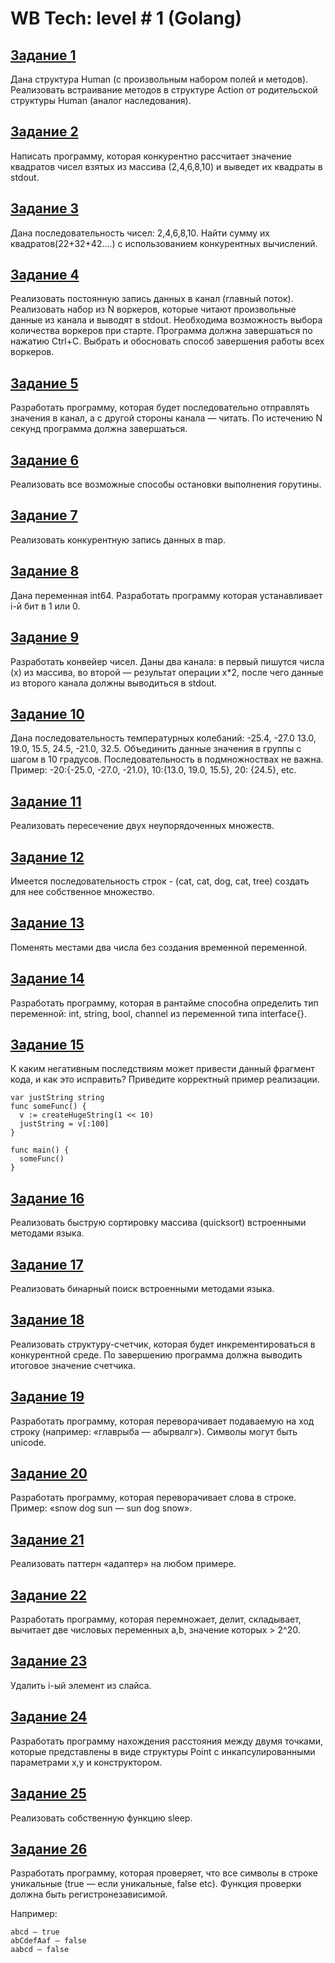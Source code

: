 # WB Tech: level # 1 (Golang)

## [Задание 1](/wildberries_l1/blob/main/1/1.go)
Дана структура Human (с произвольным набором полей и методов). Реализовать встраивание методов в структуре Action от родительской структуры Human (аналог наследования).

## [Задание 2](https://github.com/Generat17/wildberries_l1/blob/main/2/2.go)
Написать программу, которая конкурентно рассчитает значение квадратов чисел взятых из массива (2,4,6,8,10) и выведет их квадраты в stdout.

## [Задание 3](https://github.com/Generat17/wildberries_l1/blob/main/3/3.go)
Дана последовательность чисел: 2,4,6,8,10. Найти сумму их квадратов(22+32+42….) с использованием конкурентных вычислений.

## [Задание 4](https://github.com/Generat17/wildberries_l1/blob/main/4/4.go)
Реализовать постоянную запись данных в канал (главный поток). Реализовать набор из N воркеров, которые читают произвольные данные из канала и выводят в stdout. Необходима возможность выбора количества воркеров при старте. Программа должна завершаться по нажатию Ctrl+C. Выбрать и обосновать способ завершения работы всех воркеров.

## [Задание 5](https://github.com/Generat17/wildberries_l1/blob/main/5/5.go)
Разработать программу, которая будет последовательно отправлять значения в канал, а с другой стороны канала — читать. По истечению N секунд программа должна завершаться.

## [Задание 6](https://github.com/Generat17/wildberries_l1/blob/main/6/6.go)
Реализовать все возможные способы остановки выполнения горутины.

## [Задание 7](https://github.com/Generat17/wildberries_l1/blob/main/7/7.go)
Реализовать конкурентную запись данных в map.

## [Задание 8](https://github.com/Generat17/wildberries_l1/blob/main/8/8.go)
Дана переменная int64. Разработать программу которая устанавливает i-й бит в 1 или 0.

## [Задание 9](https://github.com/Generat17/wildberries_l1/blob/main/9/9.go)
Разработать конвейер чисел. Даны два канала: в первый пишутся числа (x) из массива, во второй — результат операции x*2, после чего данные из второго канала должны выводиться в stdout.

## [Задание 10](https://github.com/Generat17/wildberries_l1/blob/main/10/10.go)
Дана последовательность температурных колебаний: -25.4, -27.0 13.0, 19.0, 15.5, 24.5, -21.0, 32.5. Объединить данные значения в группы с шагом в 10 градусов. Последовательность в подмножноствах не важна.
Пример: -20:{-25.0, -27.0, -21.0}, 10:{13.0, 19.0, 15.5}, 20: {24.5}, etc.

## [Задание 11](https://github.com/Generat17/wildberries_l1/blob/main/11/11.go)
Реализовать пересечение двух неупорядоченных множеств.

## [Задание 12](https://github.com/Generat17/wildberries_l1/blob/main/12/12.go)
Имеется последовательность строк - (cat, cat, dog, cat, tree) создать для нее собственное множество.

## [Задание 13](https://github.com/Generat17/wildberries_l1/blob/main/13/13.go)
Поменять местами два числа без создания временной переменной.

## [Задание 14](https://github.com/Generat17/wildberries_l1/blob/main/14/14.go)
Разработать программу, которая в рантайме способна определить тип переменной: int, string, bool, channel из переменной типа interface{}.

## [Задание 15](https://github.com/Generat17/wildberries_l1/blob/main/15/15.go)
К каким негативным последствиям может привести данный фрагмент кода, и как это исправить? Приведите корректный пример реализации.

```
var justString string
func someFunc() {
  v := createHugeString(1 << 10)
  justString = v[:100]
}

func main() {
  someFunc()
}
```

## [Задание 16](https://github.com/Generat17/wildberries_l1/blob/main/16/16.go)
Реализовать быструю сортировку массива (quicksort) встроенными методами языка.

## [Задание 17](https://github.com/Generat17/wildberries_l1/blob/main/17/17.go)
Реализовать бинарный поиск встроенными методами языка.

## [Задание 18](https://github.com/Generat17/wildberries_l1/blob/main/18/18.go)
Реализовать структуру-счетчик, которая будет инкрементироваться в конкурентной среде. По завершению программа должна выводить итоговое значение счетчика.

## [Задание 19](https://github.com/Generat17/wildberries_l1/blob/main/19/19.go)
Разработать программу, которая переворачивает подаваемую на ход строку (например: «главрыба — абырвалг»). Символы могут быть unicode.

## [Задание 20](https://github.com/Generat17/wildberries_l1/blob/main/20/20.go)
Разработать программу, которая переворачивает слова в строке. 
Пример: «snow dog sun — sun dog snow».

## [Задание 21](https://github.com/Generat17/wildberries_l1/blob/main/21/21.go)
Реализовать паттерн «адаптер» на любом примере.

## [Задание 22](https://github.com/Generat17/wildberries_l1/blob/main/22/22.go)
Разработать программу, которая перемножает, делит, складывает, вычитает две числовых переменных a,b, значение которых > 2^20.

## [Задание 23](https://github.com/Generat17/wildberries_l1/blob/main/23/23.go)
Удалить i-ый элемент из слайса.

## [Задание 24](https://github.com/Generat17/wildberries_l1/blob/main/24/24.go)
Разработать программу нахождения расстояния между двумя точками, которые представлены в виде структуры Point с инкапсулированными параметрами x,y и конструктором.

## [Задание 25](https://github.com/Generat17/wildberries_l1/blob/main/25/25.go)
Реализовать собственную функцию sleep.

## [Задание 26](https://github.com/Generat17/wildberries_l1/blob/main/26/26.go)
Разработать программу, которая проверяет, что все символы в строке уникальные (true — если уникальные, false etc). Функция проверки должна быть регистронезависимой.

Например:
```
abcd — true
abCdefAaf — false
aabcd — false
```

